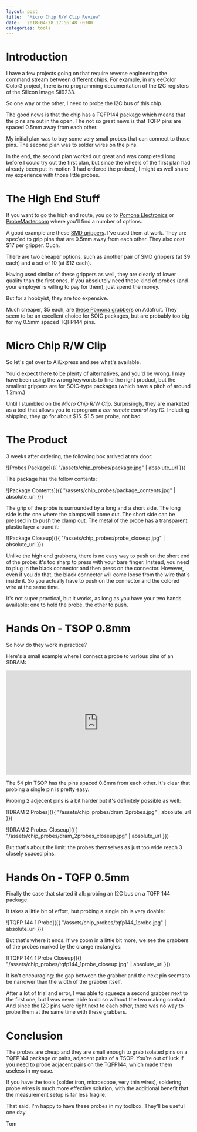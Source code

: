 ```yaml
---
layout: post
title:  "Micro Chip R/W Clip Review"
date:   2018-04-28 17:56:48 -0700
categories: tools
---
```


# Introduction

I have a few projects going on that require reverse engineering the command stream between 
different chips. For example, in my eeColor Color3 project, there is no programming documentation
of the I2C registers of the Silicon Image SiI9233.

So one way or the other, I need to probe the I2C bus of this chip.

The good news is that the chip has a TQFP144 package which means that the pins are out in the open. The
not so great news is that TQFP pins are spaced 0.5mm away from each other.

My initial plan was to buy some very small probes that can connect to those pins. The second plan was to 
solder wires on the pins. 

In the end, the second plan worked out great and was completed long before I could try out the first plan,
but since the wheels of the first plan had already been put in motion (I had ordered the probes), I might
as well share my experience with those little probes.

# The High End Stuff

If you want to go the high end route, you go to [Pomona Electronics](https://www.pomonaelectronics.com/products/test-clips/grabber-test-clips) 
or [ProbeMaster.com](http://probemaster.com/smd-grippers-test-clips/) where you'll find a number of options.

A good example are these [SMD grippers](https://probemaster.com/8174-smd-gripper/).
I've used them at work. They are spec'ed to grip pins that are 0.5mm away from each other. They also
cost $17 per gripper. Ouch.

There are two cheaper options, such as another pair of SMD grippers (at $9 each) and a set of 10 (at $12 each). 

Having used similar of these grippers as well, they are clearly of lower quality than the first ones. If
you absolutely need these kind of probes (and your employer is willing to pay for them), just spend the
money. 

But for a hobbyist, they are too expensive.

Much cheaper, $5 each, are [these Pomona grabbers](https://www.adafruit.com/product/2618) on Adafruit. They seem to be
an excellent choice for SOIC packages, but are probably too big for my 0.5mm spaced TQFP144 pins.

# Micro Chip R/W Clip

So let's get over to AliExpress and see what's available.

You'd expect there to be plenty of alternatives, and you'd be wrong. I may have been using the wrong keywords to
find the right product, but the smallest grippers are for SOIC-type packages (which have a pitch of around 1.2mm.)

Until I stumbled on the *Micro Chip R/W Clip*. Surprisingly, they are marketed as a tool that allows you to 
reprogram a *car remote control key IC*. Including shipping, they go for about $15. $1.5 per probe, not bad.

# The Product 

3 weeks after ordering, the following box arrived at my door:

![Probes Package]({{ "/assets/chip_probes/package.jpg" | absolute_url }})

The package has the follow contents:

![Package Contents]({{ "/assets/chip_probes/package_contents.jpg" | absolute_url }})

The grip of the probe is surrounded by a long and a short side. The long side is the one where the clamps will come out. 
The short side can be pressed in to push the clamp out. The metal of the probe has a transparent plastic layer around it:

![Package Closeup]({{ "/assets/chip_probes/probe_closeup.jpg" | absolute_url }})

Unlike the high end grabbers, there is no easy way to push on the short end of the probe: it's too sharp to press
with your bare finger. Instead, you need to plug in the black connector and then press on the connector. However,
even if you do that, the black connector will come loose from the wire that's inside it. So you actually have to
push on the connector and the colored wire at the same time.

It's not super practical, but it works, as long as you have your two hands available: one to hold the probe, the
other to push.

# Hands On - TSOP 0.8mm

So how do they work in practice?

Here's a small example where I connect a probe to various pins of an SDRAM:

<div style="padding:56.25% 0 0 0;position:relative;"><iframe src="https://player.vimeo.com/video/267073327" style="position:absolute;top:0;left:0;width:100%;height:100%;" frameborder="0" webkitallowfullscreen mozallowfullscreen allowfullscreen></iframe></div><script src="https://player.vimeo.com/api/player.js"></script>

The 54 pin TSOP has the pins spaced 0.8mm from each other. It's clear that probing a single pin is pretty easy.

Probing 2 adjecent pins is a bit harder but it's definitely possible as well:

![DRAM 2 Probes]({{ "/assets/chip_probes/dram_2probes.jpg" | absolute_url }})

![DRAM 2 Probes Closeup]({{ "/assets/chip_probes/dram_2probes_closeup.jpg" | absolute_url }})

But that's about the limit: the probes themselves as just too wide reach 3 closely spaced pins. 

# Hands On - TQFP 0.5mm

Finally the case that started it all: probing an I2C bus on a TQFP 144 package.

It takes a little bit of effort, but probing a single pin is very doable:

![TQFP 144 1 Probe]({{ "/assets/chip_probes/tqfp144_1probe.jpg" | absolute_url }})

But that's where it ends. If we zoom in a little bit more, we see the grabbers of the probes
marked by the orange rectangles:

![TQFP 144 1 Probe Closeup]({{ "/assets/chip_probes/tqfp144_1probe_closeup.jpg" | absolute_url }})

It isn't encouraging: the gap between the grabber and the next pin seems to be narrower than the 
width of the grabber itself.

After a lot of trial and error, I was able to squeeze a second grabber next to the first one, but
I was never able to do so without the two making contact. And since the I2C pins were right next to 
each other, there was no way to probe them at the same time with these grabbers.

# Conclusion

The probes are cheap and they are small enough to grab isolated pins on a TQFP144 package or pairs, adjacent pairs of
a TSOP. You're out of luck if you need to probe adjacent pairs on the TQFP144, which made them useless
in my case.

If you have the tools (solder iron, microscope, very thin wires), soldering probe wires is much more effective solution, with
the additional benefit that the measurement setup is far less fragile.

That said, I'm happy to have these probes in my toolbox. They'll be useful one day.

Tom
